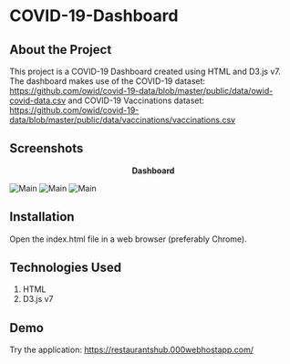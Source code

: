 # COVID-19-Dashboard

## About the Project

This project is a COVID-19 Dashboard created using HTML and D3.js v7. The dashboard makes use of the COVID-19 dataset: https://github.com/owid/covid-19-data/blob/master/public/data/owid-covid-data.csv and COVID-19 Vaccinations dataset: https://github.com/owid/covid-19-data/blob/master/public/data/vaccinations/vaccinations.csv


## Screenshots

<p align="center">
    <b>Dashboard</b>
</p>

<img src="SS/Screenshot (8).png" alt="Main">


<img src="SS/Screenshot (2).png" alt="Main">


<img src="SS/Screenshot (3).png" alt="Main">


## Installation

Open the index.html file in a web browser (preferably Chrome).


## Technologies Used

1. HTML
2. D3.js v7


## Demo

Try the application: https://restaurantshub.000webhostapp.com/
